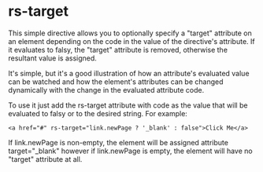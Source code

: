# rs-target

This simple directive allows you to optionally specify a "target" attribute on an element depending on the code in the value of the directive's attribute. If it evaluates to falsy, the "target" attribute is removed, otherwise the resultant value is assigned.

It's simple, but it's a good illustration of how an attribute's evaluated value can be watched and how the element's attributes can be changed dynamically with the change in the evaluated attribute code.

To use it just add the rs-target attribute with code as the value that will be evaluated to falsy or to the desired string. For example:

``<a href="#" rs-target="link.newPage ? '_blank' : false">Click Me</a>``

If link.newPage is non-empty, the element will be assigned attribute target="_blank" however if link.newPage is empty, the element will have no "target" attribute at all.
